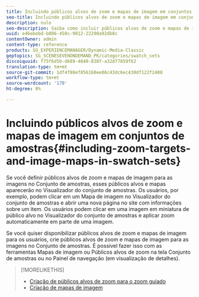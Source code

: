 ```yaml
---
title: Incluindo públicos alvos de zoom e mapas de imagem em conjuntos de amostras
seo-title: Incluindo públicos alvos de zoom e mapas de imagem em conjuntos de amostras
description: nulo
seo-description: Saiba como incluir públicos alvos de zoom e mapas de imagem em Conjuntos de amostras.
uuid: e46ebebd-b086-450c-9812-22290a92db8c
contentOwner: admin
content-type: reference
products: SG_EXPERIENCEMANAGER/Dynamic-Media-Classic
geptopics: SG_SCENESEVENONDEMAND_PK/categories/swatch_sets
discoiquuid: f75f6d5b-d689-4640-838f-a32d77859f62
translation-type: tm+mt
source-git-commit: 1df4f88ef856160ee06c43dc6ec430df122f2408
workflow-type: tm+mt
source-wordcount: '170'
ht-degree: 0%

---
```



# Incluindo públicos alvos de zoom e mapas de imagem em conjuntos de amostras{#including-zoom-targets-and-image-maps-in-swatch-sets}

Se você definir públicos alvos de zoom e mapas de imagem para as imagens no Conjunto de amostras, esses públicos alvos e mapas aparecerão no Visualizador do conjunto de amostras. Os usuários, por exemplo, podem clicar em um Mapa de imagem no Visualizador do conjunto de amostras e abrir uma nova página no site com informações sobre um item. Os usuários podem clicar em uma imagem em miniatura de público alvo no Visualizador do conjunto de amostras e aplicar zoom automaticamente em parte de uma imagem.

Se você quiser disponibilizar públicos alvos de zoom e mapas de imagem para os usuários, crie públicos alvos de zoom e mapas de imagem para as imagens no Conjunto de amostras. É possível fazer isso com as ferramentas Mapas de imagem ou Públicos alvos de zoom na tela Conjunto de amostras ou no Painel de navegação (em visualização de detalhes).

>[!MORELIKETHIS]
>
>* [Criação de públicos alvos de zoom para o zoom guiado](creating-zoom-targets-guided-zoom.md#creating_zoom_targets_for_guided_zoom)
>* [Criação de mapas de imagem](creating-image-maps.md#creating_image_maps)

